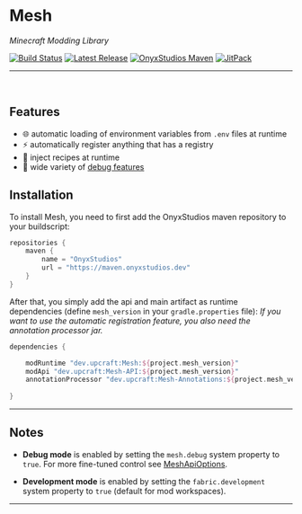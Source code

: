 # Mesh

*Minecraft Modding Library*

[![Build Status](https://img.shields.io/github/workflow/status/GlassPane/Mesh/Build%20Status?label=Build%20Status&logo=GitHub&style=flat-square)](https://github.com/GlassPane/Mesh/actions?query=workflow%3A%22Build+Status%22 "GitHub Actions") [![Latest Release](https://img.shields.io/github/v/release/GlassPane/Mesh?include_prereleases&label=Latest%20Release&logo=GitHub&style=flat-square)](https://github.com/GlassPane/Mesh/releases/latest "GitHub Releases") [![OnyxStudios Maven](https://img.shields.io/maven-metadata/v?label=Download%20from%20OnyxStudios%20Maven&metadataUrl=https%3A%2F%2Fmaven.onyxstudios.dev%2Fdev%2Fupcraft%2FMesh%2Fmaven-metadata.xml&style=flat-square)](https://maven.onyxstudios.dev/dev/upcraft/Mesh "maven.onyxstudios.dev") [![JitPack](https://jitpack.io/v/GlassPane/Mesh.svg?label=Download%20from%20JitPack&style=flat-square)](https://jitpack.io/#GlassPane/Mesh "Jitpack Build Status")

---

<br/>

## Features

-  :globe_with_meridians: automatic loading of environment variables from `.env` files at runtime
- :zap: automatically register anything that has a registry
- :hammer: inject recipes at runtime
- :bug: wide variety of [debug features](#Notes)

## Installation

To install Mesh, you need to first add the OnyxStudios maven repository to your buildscript:
```gradle
repositories {
	maven {
		name = "OnyxStudios"
		url = "https://maven.onyxstudios.dev"
	}
}
```

After that, you simply add the api and main artifact as runtime dependencies (define `mesh_version` in your `gradle.properties` file):
*If you want to use the automatic registration feature, you also need the annotation processor jar.*

```gradle
dependencies {

	modRuntime "dev.upcraft:Mesh:${project.mesh_version}"
	modApi "dev.upcraft:Mesh-API:${project.mesh_version}"
	annotationProcessor "dev.upcraft:Mesh-Annotations:${project.mesh_version}" // optional; currently only needed for the automatic registration feature
	
}
```

---

## Notes

- **Debug mode** is enabled by setting the `mesh.debug` system property to `true`. For more fine-tuned control see [MeshApiOptions](src/main/java/dev/upcraft/mesh/api/MeshApiOptions.java).

- **Development mode** is enabled by setting the `fabric.development` system property to `true` (default for mod workspaces).

---
